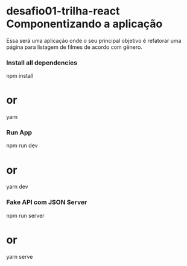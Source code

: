 # desafio01-trilha-react Componentizando a aplicação

Essa será uma aplicação onde o seu principal objetivo é refatorar uma página para listagem de filmes de acordo com gênero.

### Install all dependencies

npm install
# or
yarn 



### Run App
npm run dev
# or
yarn dev

### Fake API com JSON Server
npm run server
# or
yarn serve


